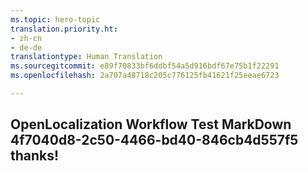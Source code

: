 ```yaml
---
ms.topic: hero-topic
translation.priority.ht:
- zh-cn
- de-de
translationtype: Human Translation
ms.sourcegitcommit: e89f70833bf6ddbf54a5d916bdf67e75b1f22291
ms.openlocfilehash: 2a707a48718c205c776125fb41621f25eeae6723

---
```

## OpenLocalization Workflow Test MarkDown 4f7040d8-2c50-4466-bd40-846cb4d557f5 thanks!



<!--HONumber=Sep16_HO1-->


